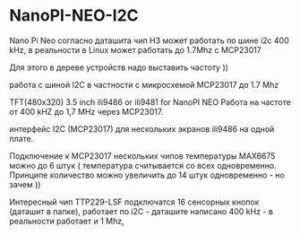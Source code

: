 # NanoPI-NEO-I2C
Nano Pi Neo согласно даташита чип H3  может работать по шине
i2c 400 kHz, в реальности в Linux может работать до 1.7Mhz c MCP23017

Для этого в дереве устройств надо выставить частоту ))

работа с шиной I2C в частности с микросхемой MCP23017  до 1.7 Mhz

TFT(480x320) 3.5 inch ili9486 or ili9481  for NanoPI NEO
Работа на частоте от 400 kHZ до 1,7 MHz через MCP23017.


интерфейс I2C (MCP23017) для нескольких экранов ili9486
на одной плате.

Подключение к MCP23017 нескольких чипов температуры MAX6675 можно до 6 штук (
температура считывается со всех одновременно.
Принципе количество можно увеличить до 14 штук одновременно - но зачем ))

Интересный чип TTP229-LSF  подключатся 16 сенсорных кнопок (даташит в папке), 
работает по i2C - даташите написано 400 kHz - в реальности работает и 1 Mhz,
